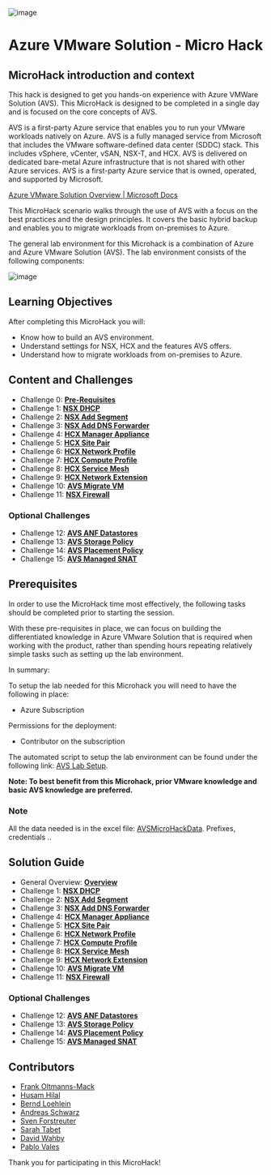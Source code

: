 ![image](Images/1920x300_EventBanner_MicroHack_AVS_wText.jpg)

# **Azure VMware Solution - Micro Hack**

## MicroHack introduction and context

This hack is designed to get you hands-on experience with Azure VMWare Solution (AVS). This MicroHack is designed to be completed in a single day and is focused on the core concepts of AVS. 

AVS is a first-party Azure service that enables you to run your VMware workloads natively on Azure. AVS is a fully managed service from Microsoft that includes the VMware software-defined data center (SDDC) stack. This includes vSphere, vCenter, vSAN, NSX-T, and HCX. AVS is delivered on dedicated bare-metal Azure infrastructure that is not shared with other Azure services. AVS is a first-party Azure service that is owned, operated, and supported by Microsoft. 

[Azure VMware Solution Overview | Microsoft Docs](https://learn.microsoft.com/en-us/azure/azure-vmware/introduction) 

This MicroHack scenario walks through the use of AVS with a focus on the best practices and the design principles. It covers the basic hybrid backup and enables you to migrate workloads from on-premises to Azure.

The general lab environment for this Microhack is a combination of Azure and Azure VMware Solution (AVS). The lab environment consists of the following components:

![image](Solutionguide/Images/00-Overview/Architecture.png)

## Learning Objectives

After completing this MicroHack you will:

- Know how to build an AVS environment.
- Understand settings for NSX, HCX and the features AVS offers.
- Understand how to migrate workloads from on-premises to Azure.

## Content and Challenges

- Challenge 0: **[Pre-Requisites](Challenges/00-Pre-Reqs.md)**
- Challenge 1: **[NSX DHCP](Challenges/01-NSX-DHCP.md)**
- Challenge 2: **[NSX Add Segment](Challenges/02-NSX-Add-Segment.md)**
- Challenge 3: **[NSX Add DNS Forwarder](Challenges/03-NSX-Add-DNS-Forwarder.md)**
- Challenge 4: **[HCX Manager Appliance](Challenges/04-HCX-Manager-Appliance.md)**
- Challenge 5: **[HCX Site Pair](Challenges/05-HCX-Site-Pair.md)**
- Challenge 6: **[HCX Network Profile](Challenges/06-HCX-Network-Profiles.md)**
- Challenge 7: **[HCX Compute Profile](Challenges/07-HCX-Compute-Profile.md)**
- Challenge 8: **[HCX Service Mesh](Challenges/08-HCX-Service-Mesh.md)**
- Challenge 9: **[HCX Network Extension](Challenges/09-HCX-Network-Extension.md)**
- Challenge 10: **[AVS Migrate VM](Challenges/10-AVS-Migrate-VM.md)**
- Challenge 11: **[NSX Firewall](Challenges/11-NSX-Firewall.md)**

### Optional Challenges
- Challenge 12: **[AVS ANF Datastores](Challenges/12-AVS-ANF-Datastores.md)**
- Challenge 13: **[AVS Storage Policy](Challenges/13-AVS-Storage-Policy.md)**
- Challenge 14: **[AVS Placement Policy](Challenges/14-AVS-Placement-Policy.md)**
- Challenge 15: **[AVS Managed SNAT](Challenges/15-AVS-Managed-SNAT.md)**

## Prerequisites

In order to use the MicroHack time most effectively, the following tasks should be completed prior to starting the session.

With these pre-requisites in place, we can focus on building the differentiated knowledge in Azure VMware Solution that is required when working with the product, rather than spending hours repeating relatively simple tasks such as setting up the lab environment.

In summary:

To setup the lab needed for this Microhack you will need to have the following in place:

- Azure Subscription 

Permissions for the deployment: 
- Contributor on the subscription

The automated script to setup the lab environment can be found under the following link: [AVS Lab Setup](./Lab/Readme.md).


**Note: To best benefit from this Microhack, prior VMware knowledge and basic AVS knowledge are preferred.**

### Note

 All the data needed is in the excel file: [AVSMicroHackData](Lab/info/datos_Microhack_300925.xlsx). Prefixes, credentials .. 

## Solution Guide

- General Overview: **[Overview](Solutionguide/00-Overview.md)**
- Challenge 1: **[NSX DHCP](Solutionguide/01-NSX-DHCP.md)**
- Challenge 2: **[NSX Add Segment](Solutionguide/02-NSX-Add-Segment.md)**
- Challenge 3: **[NSX Add DNS Forwarder](Solutionguide/03-NSX-Add-DNS-Forwarder.md)**
- Challenge 4: **[HCX Manager Appliance](Solutionguide/04-HCX-Manager-Appliance.md)**
- Challenge 5: **[HCX Site Pair](Solutionguide/05-HCX-Site-Pair.md)**
- Challenge 6: **[HCX Network Profile](Solutionguide/06-HCX-Network-Profiles.md)**
- Challenge 7: **[HCX Compute Profile](Solutionguide/07-HCX-Compute-Profiles.md)**
- Challenge 8: **[HCX Service Mesh](Solutionguide/08-HCX-Service-Mesh.md)**
- Challenge 9: **[HCX Network Extension](Solutionguide/09-HCX-Network-Extension.md)**
- Challenge 10: **[AVS Migrate VM](Solutionguide/10-AVS-Migrate-VM.md)**
- Challenge 11: **[NSX Firewall](Solutionguide/11-NSX-Firewall.md)**

### Optional Challenges
- Challenge 12: **[AVS ANF Datastores](Solutionguide/12-AVS-ANF-Datastores.md)**
- Challenge 13: **[AVS Storage Policy](Solutionguide/13-AVS-Storage-Policy.md)**
- Challenge 14: **[AVS Placement Policy](Solutionguide/14-AVS-Placement-Policy.md)**
- Challenge 15: **[AVS Managed SNAT](Solutionguide/15-AVS-Managed-SNAT.md)**

## Contributors
- [Frank Oltmanns-Mack]()
- [Husam Hilal](https://github.com/husamhilal)
- [Bernd Loehlein]()
- [Andreas Schwarz]()
- [Sven Forstreuter]()
- [Sarah Tabet]()
- [David Wahby]()
- [Pablo Vales]()


Thank you for participating in this MicroHack!
